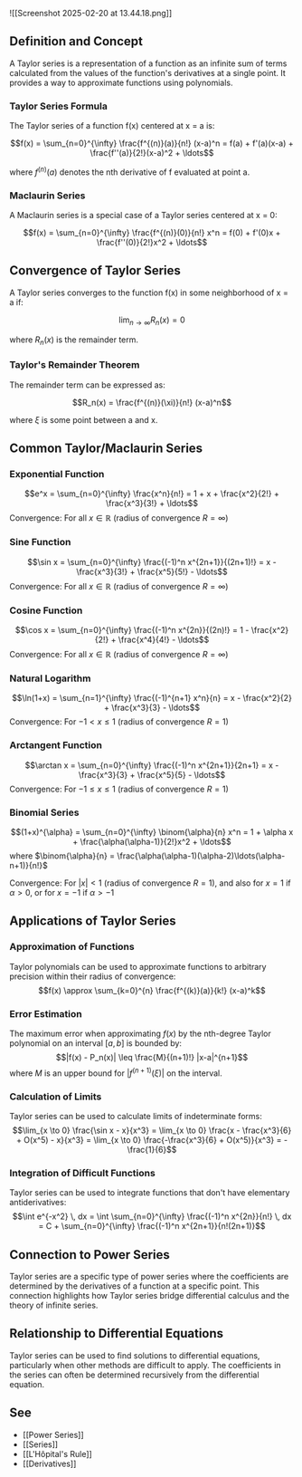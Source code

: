 ---
---

![[Screenshot 2025-02-20 at 13.44.18.png]]

## Definition and Concept

A Taylor series is a representation of a function as an infinite sum of terms calculated from the values of the function's derivatives at a single point. It provides a way to approximate functions using polynomials.

### Taylor Series Formula

The Taylor series of a function f(x) centered at x = a is:

$$f(x) = \sum_{n=0}^{\infty} \frac{f^{(n)}(a)}{n!} (x-a)^n = f(a) + f'(a)(x-a) + \frac{f''(a)}{2!}(x-a)^2 + \ldots$$

where $f^{(n)}(a)$ denotes the nth derivative of f evaluated at point a.

### Maclaurin Series

A Maclaurin series is a special case of a Taylor series centered at x = 0:

$$f(x) = \sum_{n=0}^{\infty} \frac{f^{(n)}(0)}{n!} x^n = f(0) + f'(0)x + \frac{f''(0)}{2!}x^2 + \ldots$$

## Convergence of Taylor Series

A Taylor series converges to the function f(x) in some neighborhood of x = a if:

$$\lim_{n \to \infty} R_n(x) = 0$$

where $R_n(x)$ is the remainder term.

### Taylor's Remainder Theorem

The remainder term can be expressed as:

$$R_n(x) = \frac{f^{(n)}(\xi)}{n!} (x-a)^n$$

where $\xi$ is some point between a and x.

## Common Taylor/Maclaurin Series

### Exponential Function

$$e^x = \sum_{n=0}^{\infty} \frac{x^n}{n!} = 1 + x + \frac{x^2}{2!} + \frac{x^3}{3!} + \ldots$$
Convergence: For all $x \in \mathbb{R}$ (radius of convergence $R = \infty$)

### Sine Function

$$\sin x = \sum_{n=0}^{\infty} \frac{(-1)^n x^{2n+1}}{(2n+1)!} = x - \frac{x^3}{3!} + \frac{x^5}{5!} - \ldots$$
Convergence: For all $x \in \mathbb{R}$ (radius of convergence $R = \infty$)

### Cosine Function

$$\cos x = \sum_{n=0}^{\infty} \frac{(-1)^n x^{2n}}{(2n)!} = 1 - \frac{x^2}{2!} + \frac{x^4}{4!} - \ldots$$
Convergence: For all $x \in \mathbb{R}$ (radius of convergence $R = \infty$)

### Natural Logarithm

$$\ln(1+x) = \sum_{n=1}^{\infty} \frac{(-1)^{n+1} x^n}{n} = x - \frac{x^2}{2} + \frac{x^3}{3} - \ldots$$
Convergence: For $-1 < x \leq 1$ (radius of convergence $R = 1$)

### Arctangent Function

$$\arctan x = \sum_{n=0}^{\infty} \frac{(-1)^n x^{2n+1}}{2n+1} = x - \frac{x^3}{3} + \frac{x^5}{5} - \ldots$$
Convergence: For $-1 \leq x \leq 1$ (radius of convergence $R = 1$)

### Binomial Series

$$(1+x)^{\alpha} = \sum_{n=0}^{\infty} \binom{\alpha}{n} x^n = 1 + \alpha x + \frac{\alpha(\alpha-1)}{2!}x^2 + \ldots$$
where $\binom{\alpha}{n} = \frac{\alpha(\alpha-1)(\alpha-2)\ldots(\alpha-n+1)}{n!}$

Convergence: For $|x| < 1$ (radius of convergence $R = 1$), and also for $x = 1$ if $\alpha > 0$, or for $x = -1$ if $\alpha > -1$

## Applications of Taylor Series

### Approximation of Functions

Taylor polynomials can be used to approximate functions to arbitrary precision within their radius of convergence:
$$f(x) \approx \sum_{k=0}^{n} \frac{f^{(k)}(a)}{k!} (x-a)^k$$

### Error Estimation

The maximum error when approximating $f(x)$ by the nth-degree Taylor polynomial on an interval $[a, b]$ is bounded by:
$$|f(x) - P_n(x)| \leq \frac{M}{(n+1)!} |x-a|^{n+1}$$
where $M$ is an upper bound for $|f^{(n+1)}(\xi)|$ on the interval.

### Calculation of Limits

Taylor series can be used to calculate limits of indeterminate forms:
$$\lim_{x \to 0} \frac{\sin x - x}{x^3} = \lim_{x \to 0} \frac{x - \frac{x^3}{6} + O(x^5) - x}{x^3} = \lim_{x \to 0} \frac{-\frac{x^3}{6} + O(x^5)}{x^3} = -\frac{1}{6}$$

### Integration of Difficult Functions

Taylor series can be used to integrate functions that don't have elementary antiderivatives:
$$\int e^{-x^2} \, dx = \int \sum_{n=0}^{\infty} \frac{(-1)^n x^{2n}}{n!} \, dx = C + \sum_{n=0}^{\infty} \frac{(-1)^n x^{2n+1}}{n!(2n+1)}$$

## Connection to Power Series

Taylor series are a specific type of power series where the coefficients are determined by the derivatives of a function at a specific point. This connection highlights how Taylor series bridge differential calculus and the theory of infinite series.

## Relationship to Differential Equations

Taylor series can be used to find solutions to differential equations, particularly when other methods are difficult to apply. The coefficients in the series can often be determined recursively from the differential equation.

## See

- [[Power Series]]
- [[Series]]
- [[L'Hôpital's Rule]]
- [[Derivatives]]
